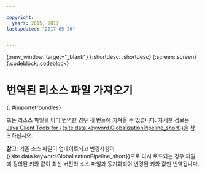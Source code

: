 ```yaml
---

copyright:
  years: 2015, 2017
lastupdated: "2017-05-26"


---
```


{:new_window: target="_blank"}
{:shortdesc: .shortdesc}
{:screen:.screen}
{:codeblock:.codeblock}

# 번역된 리소스 파일 가져오기
{: #importetrbundles}

또는 리소스 파일을 이미 번역한 경우 새 번들에 가져올 수 있습니다. 자세한 정보는 [Java Client Tools for {{site.data.keyword.GlobalizationPipeline_short}}](https://github.com/IBM-Bluemix/gp-java-tools)을 참조하십시오.

**참고:** 기존 소스 파일이 업데이트되고 변경사항이 {{site.data.keyword.GlobalizationPipeline_short}}으로 다시 로드되는 경우 파일에 정의된 키와 값이 최신 버전의 소스 파일과 동기화되어 변경된 키와 값만 번역됩니다.
